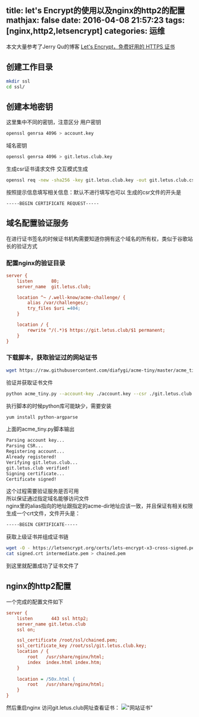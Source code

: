 title: let's Encrypt的使用以及nginx的http2的配置
mathjax: false
date: 2016-04-08 21:57:23
tags: [nginx,http2,letsencrypt]
categories: 运维
---
本文大量参考了Jerry Qu的博客
[Let's Encrypt，免费好用的 HTTPS 证书](https://imququ.com/post/letsencrypt-certificate.html)

##  创建工作目录  
```bash
mkdir ssl
cd ssl/
```
<!-- more --> 
## 创建本地密钥  
这里集中不同的密钥，注意区分
用户密钥
```bash
openssl genrsa 4096 > account.key
```
域名密钥
```bash
openssl genrsa 4096 > git.letus.club.key
```
生成csr证书请求文件
交互模式生成
```bash
openssl req -new -sha256 -key git.letus.club.key -out git.letus.club.csr
```
按照提示信息填写相关信息：默认不进行填写也可以
生成的csr文件的开头是
```
-----BEGIN CERTIFICATE REQUEST-----
```
## 域名配置验证服务 
在进行证书签名的时候证书机构需要知道你拥有这个域名的所有权，类似于谷歌站长的验证方式  
### 配置nginx的验证目录  
```ini
server {
    listen       80;
    server_name  git.letus.club;

    location ^~ /.well-know/acme-challenge/ {
        alias /var/challenges/;
        try_files $uri =404;
    }

    location / {
        rewrite ^/(.*)$ https://git.letus.club/$1 permanent;
    }
}
```
### 下载脚本，获取验证过的网站证书  
```bash
wget https://raw.githubusercontent.com/diafygi/acme-tiny/master/acme_tiny.py
```
验证并获取证书文件
```bash
python acme_tiny.py --account-key ./account.key --csr ./git.letus.club.csr --acme-dir /root/challenges/ > ./signed.crt
```
执行脚本的时候python库可能缺少，需要安装
```bash
yum install python-argparse
```
上面的acme_tiny.py脚本输出
```bash
Parsing account key...
Parsing CSR...
Registering account...
Already registered!
Verifying git.letus.club...
git.letus.club verified!
Signing certificate...
Certificate signed!
```
这个过程需要验证服务是否可用  
所以保证通过指定域名能够访问文件  
nginx里的alias指向的地址跟指定的acme-dir地址应该一致，并且保证有相关权限
生成一个crt文件，文件开头是： 
```bash
-----BEGIN CERTIFICATE-----
```
获取上级证书并组成证书链
```bash
wget -O - https://letsencrypt.org/certs/lets-encrypt-x3-cross-signed.pem > intermediate.pem
cat signed.crt intermediate.pem > chained.pem
```
到这里就配置成功了证书文件了
## nginx的http2配置   
一个完成的配置文件如下
```ini
server {
    listen       443 ssl http2;
    server_name git.letus.club
    ssl on;

    ssl_certificate /root/ssl/chained.pem;
    ssl_certificate_key /root/ssl/git.letus.club.key;
    location / {
        root   /usr/share/nginx/html;
        index  index.html index.htm;
    }
    
    location = /50x.html {
        root   /usr/share/nginx/html;
    }
}
```
然后重启nginx
访问git.letus.club网址查看证书：
!["网站证书"](/image/letsencrypt_cert.png)

